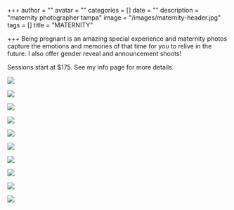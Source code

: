 +++
author = ""
avatar = ""
categories = []
date = ""
description = "maternity photographer tampa"
image = "/images/maternity-header.jpg"
tags = []
title = "MATERNITY"

+++
Being pregnant is an amazing special experience and maternity photos capture the emotions and memories of that time for you to relive in the future. I also offer gender reveal and announcement shoots!

Sessions start at $175.  See my info page for more details.

![](/images/tampa-maternity-photoshoot.jpg)

![](/images/tampa-maternity-photos.jpg)

![](/images/tampa-bay-maternity-photos.jpg)

![](/images/tampa-pregnancy-photos.jpg)

![](/images/tampa-bay-pregnancy-photoshoot.jpg)

![](/images/tampa-pregnancy-announcement-photoshoot.jpg)

![](/images/tampa-bay-maternity-photoshoot.jpg)

![](/images/tampa-bay-maternity-motherhood.jpg)

![](/images/tampa-bay-maternity-photographer.jpg)

![](/images/tampa-maternity-photographer.jpg)
